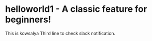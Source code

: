 # helloworld1 - A classic feature for beginners!
This is kowsalya
Third line to check slack notification.
